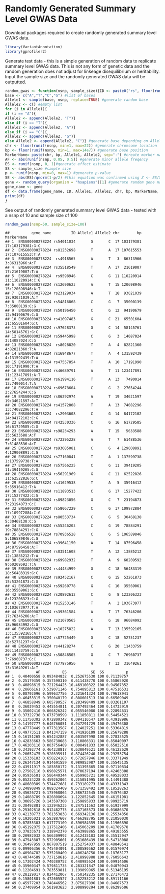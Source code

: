 Randomly Generated Summary Level GWAS Data
================

Download packages required to create randomly generated summary level
GWAS data.

``` r
library(VariantAnnotation)
library(gprofiler2)
```

Generate test data - this is a simple generation of random data to
replicate summary level GWAS data. This is not any form of genetic data
and the random generation does not adjust for linkeage disequilibrium or
heritability. Input the sample size and the randomly generated GWAS data
will be outputted.

``` r
random_gwas <- function(nsnp, sample_size){ID <- paste0("rs", floor(runif(nsnp, min=1, max=1e8))) #generate random rsid
base <- c("A","T","C","G") #list of bases
Allele1 <- sample(base, nsnp, replace=TRUE) #generate random base
Allele2 <- c() #empty list
for (i in Allele1){
if (i == "A"){
Allele2 <- append(Allele2, "T")}
else if (i == "T"){
Allele2 <- append(Allele2, "A")}
else if (i == "C"){
Allele2 <- append(Allele2, "G")}
else Allele2 <- append(Allele2, "C")} #generate base depending on Allele1 base
chr <- floor(runif(nsnp, min=1, max=22)) #generate chromsome location
bp <- floor(runif(nsnp, min=1, max=14e7)) #generate base position
MarkerName= paste(chr, bp, Allele1, Allele2, sep=":") #create marker name
AF <- abs(runif(nsnp, 0.05, 0.5)) #generate minor allele freqency
ES <- runif(nsnp, 0, 1)#generate effect estimate
SS <- sample_size #sample size
p <- runif(nsnp, min=0, max=1) #generate p-value
SE <- abs(ES)/qnorm(1-p/2) #this equation was confirmed using Z <- ES/SE and check <- 2*pnorm( Z, lower=F )
gene <- random_query(organism = "hsapiens")[1] #generate random gene name
gene_name <- gene
df <- data.frame(gene_name, ID, Allele1, Allele2, chr, bp, MarkerName, AF, ES, SE, SS, p) #create dataframe of all values for GWAS
print(df)
}
```

See output of randomly generated summary level GWAS data - tested with a
nsnp of 10 and sample size of 100

``` r
random_gwas(nsnp=50, sample_size=100)
```

    ##          gene_name         ID Allele1 Allele2 chr        bp       MarkerName
    ## 1  ENSG00000278224 rs54011034       G       C  17 103179381 17:103179381:G:C
    ## 2  ENSG00000278224 rs81232698       T       A  17 107615553 17:107615553:T:A
    ## 3  ENSG00000278224  rs4918565       A       T   3  86313966   3:86313966:A:T
    ## 4  ENSG00000278224 rs35518549       T       A  17  21619007  17:21619007:T:A
    ## 5  ENSG00000278224  rs9598946       C       G  11 110220914 11:110220914:C:G
    ## 6  ENSG00000278224 rs12690623       A       T  15 120698946 15:120698946:A:T
    ## 7  ENSG00000278224 rs23129034       A       T  18  93021039  18:93021039:A:T
    ## 8  ENSG00000278224 rs54816868       C       G   7  35000139   7:35000139:C:G
    ## 9  ENSG00000278224 rs50196450       C       G  12  94190679  12:94190679:C:G
    ## 10 ENSG00000278224 rs41097483       G       C  21  65501604  21:65501604:G:C
    ## 11 ENSG00000278224 rs97628373       G       C  14  58145761  14:58145761:G:C
    ## 12 ENSG00000278224 rs59445998       C       G   3  14087024   3:14087024:C:G
    ## 13 ENSG00000278224  rs8028820       T       A   4  82821360   4:82821360:T:A
    ## 14 ENSG00000278224 rs16948677       T       A   4 131592439  4:131592439:T:A
    ## 15 ENSG00000278224 rs47557854       T       A  10  17191990  10:17191990:T:A
    ## 16 ENSG00000278224 rs46689791       A       T  11 123417891 11:123417891:A:T
    ## 17 ENSG00000278224 rs61994116       T       A  13   7490014   13:7490014:T:A
    ## 18 ENSG00000278224 rs69678604       C       G   2  27654244   2:27654244:C:G
    ## 19 ENSG00000278224 rs86292974       A       T  19  34621597  19:34621597:A:T
    ## 20 ENSG00000278224 rs41572808       T       A  13  74082296  13:74082296:T:A
    ## 21 ENSG00000278224  rs2903608       C       G  14  84172102  14:84172102:C:G
    ## 22 ENSG00000278224 rs42530336       C       G  16  61729585  16:61729585:C:G
    ## 23 ENSG00000278224 rs98234293       A       T  15   5633588   15:5633588:A:T
    ## 24 ENSG00000278224 rs72295228       A       T   7  61488536   7:61488536:A:T
    ## 25 ENSG00000278224 rs93085081       C       G   4 129008891  4:129008891:C:G
    ## 26 ENSG00000278224 rs77160841       T       A   1 137599738  1:137599738:T:A
    ## 27 ENSG00000278224 rs57566225       C       G  11  39419205  11:39419205:C:G
    ## 28 ENSG00000278224 rs56291969       G       C  11  62522826  11:62522826:G:C
    ## 29 ENSG00000278224 rs41629538       T       A   5  35916412   5:35916412:T:A
    ## 30 ENSG00000278224 rs11893513       C       G  17  15277422  17:15277422:C:G
    ## 31 ENSG00000278224 rs89823056       G       C   7  23194873   7:23194873:G:C
    ## 32 ENSG00000278224 rs58067229       C       G  17 109972884 17:109972884:C:G
    ## 33 ENSG00000278224 rs80553734       C       G   5  30468138   5:30468138:C:G
    ## 34 ENSG00000278224 rs55246203       C       G  19  78884291  19:78884291:C:G
    ## 35 ENSG00000278224 rs70936528       C       G   5 106589846  5:106589846:C:G
    ## 36 ENSG00000278224 rs39641150       A       T  14  87596458  14:87596458:A:T
    ## 37 ENSG00000278224 rs83511608       T       A  12  13885212  12:13885212:T:A
    ## 38 ENSG00000278224 rs69982932       T       A   9  60209592   9:60209592:T:A
    ## 39 ENSG00000278224 rs44434999       G       C  18  56483319  18:56483319:G:C
    ## 40 ENSG00000278224 rs92452167       C       G  15  53261873  15:53261873:C:G
    ## 41 ENSG00000278224 rs59260778       G       C  16  35569061  16:35569061:G:C
    ## 42 ENSG00000278224 rs20892612       C       G   8 123206323  8:123206323:C:G
    ## 43 ENSG00000278224 rs15253146       T       A   2 103673977  2:103673977:T:A
    ## 44 ENSG00000278224 rs39361584       A       T  17  76346206  17:76346206:A:T
    ## 45 ENSG00000278224 rs21070565       C       G  18  96084992  18:96084992:C:G
    ## 46 ENSG00000278224 rs10275822       A       T  13 135592165 13:135592165:A:T
    ## 47 ENSG00000278224 rs87725449       G       C  18  52751237  18:52751237:G:C
    ## 48 ENSG00000278224 rs44128274       C       G  20  11433759  20:11433759:C:G
    ## 49 ENSG00000278224 rs50848505       G       C   7  76960737   7:76960737:G:C
    ## 50 ENSG00000278224 rs77875956       A       T  13  31649261  13:31649261:A:T
    ##            AF          ES           SE  SS          p
    ## 1  0.40400658 0.093484832  0.252675530 100 0.71139757
    ## 2  0.25179359 0.357590310  0.611438770 100 0.55865920
    ## 3  0.40898615 0.721264425 10.469100322 100 0.94507352
    ## 4  0.28666161 0.539071146  0.754895813 100 0.47516531
    ## 5  0.08792096 0.599637756  2.321641324 100 0.79618941
    ## 6  0.46453315 0.350040179  0.808601513 100 0.66509049
    ## 7  0.46858849 0.605790537  0.283498409 100 0.03261107
    ## 8  0.36039453 0.445554811  0.307492464 100 0.14733919
    ## 9  0.35002410 0.066826242  0.055546080 100 0.22894631
    ## 10 0.37322738 0.673730599  1.111850811 100 0.54454521
    ## 11 0.11750302 0.072800342  0.094110547 100 0.43918986
    ## 12 0.14197777 0.646766051  0.947291729 100 0.49476308
    ## 13 0.47778449 0.077313587  0.124027251 100 0.53304819
    ## 14 0.49773511 0.841347159  0.741926109 100 0.25679288
    ## 15 0.16151265 0.654242887  0.603507998 100 0.27833525
    ## 16 0.42833663 0.586730683  3.110866331 100 0.85040097
    ## 17 0.46203116 0.003756489  0.008491833 100 0.65822518
    ## 18 0.34392774 0.464238817  0.630049521 100 0.46122629
    ## 19 0.20652475 0.920395911  0.874426240 100 0.29253754
    ## 20 0.15336183 0.650224183  0.672657946 100 0.33371949
    ## 21 0.26347134 0.914691559  0.989853987 100 0.35545135
    ## 22 0.43911917 0.185850172  5.131395865 100 0.97110834
    ## 23 0.27502116 0.696025571  0.870637194 100 0.42403308
    ## 24 0.05936501 0.586440344  0.859965721 100 0.49528033
    ## 25 0.05234228 0.459262004  0.315051995 100 0.14491388
    ## 26 0.48680389 0.574472681  0.733189273 100 0.43331843
    ## 27 0.24890849 0.889324409  0.671358492 100 0.18528263
    ## 28 0.45626721 0.175968064  2.586732545 100 0.94576402
    ## 29 0.14088789 0.826808694  1.122852645 100 0.46151981
    ## 30 0.30695726 0.143597300  1.259895833 100 0.90925719
    ## 31 0.38492881 0.122946235  0.247511563 100 0.61937999
    ## 32 0.25302818 0.912482775  0.437165573 100 0.03686370
    ## 33 0.42130773 0.761353838  0.669342136 100 0.25534358
    ## 34 0.19205021 0.583887607  0.466292795 100 0.21050030
    ## 35 0.07855303 0.617773109  0.396984359 100 0.11966890
    ## 36 0.45192075 0.117512406  0.145063209 100 0.41789578
    ## 37 0.37833671 0.318942370  0.463988865 100 0.49183555
    ## 38 0.20982032 0.566309992  0.612435183 100 0.35512947
    ## 39 0.47543807 0.572905601  0.951686439 100 0.54718088
    ## 40 0.36497959 0.867807519  1.252754037 100 0.48848541
    ## 41 0.09906356 0.745404091  0.308580562 100 0.01570974
    ## 42 0.40904782 0.535280409  0.406248750 100 0.18763177
    ## 43 0.40744589 0.737158616  2.418998988 100 0.76056643
    ## 44 0.17302424 0.740380752  0.448985624 100 0.09914606
    ## 45 0.35960347 0.579811735  0.283321847 100 0.04070943
    ## 46 0.12204691 0.783559811  1.199099965 100 0.51346195
    ## 47 0.28129017 0.824412067  0.750142235 100 0.27176472
    ## 48 0.15801881 0.472605527  3.452253212 100 0.89111166
    ## 49 0.45977203 0.748446562  3.875827096 100 0.84687573
    ## 50 0.27409954 0.501983623  2.908990294 100 0.86299506
